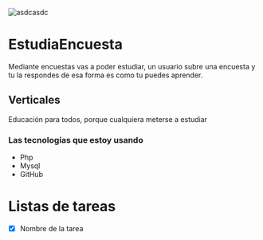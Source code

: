 ![asdcasdc](http://cameronmcefee.com/img/work/the-octocat/original.jpg)
# EstudiaEncuesta
Mediante encuestas vas a poder estudiar, un usuario subre una encuesta y tu la respondes de esa forma es como tu puedes aprender.

## Verticales
Educación para todos, porque cualquiera meterse a estudiar

### Las tecnologías que estoy usando
* Php
* Mysql
* GitHub

# Listas de tareas
- [x] Nombre de la tarea
